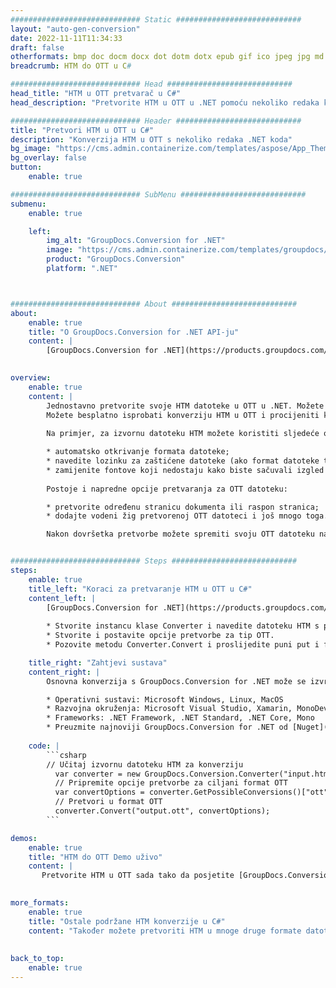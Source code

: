 ```yaml
---
############################# Static ############################
layout: "auto-gen-conversion"
date: 2022-11-11T11:34:33
draft: false
otherformats: bmp doc docm docx dot dotm dotx epub gif ico jpeg jpg md odt ott pdf png psd rtf tex tif tiff txt xps
breadcrumb: HTM do OTT u C#

############################# Head ############################
head_title: "HTM u OTT pretvarač u C#"
head_description: "Pretvorite HTM u OTT u .NET pomoću nekoliko redaka koda. Koristite GroupDocs Document Conversion API za pretvaranje preko 160 formata datoteka."

############################# Header ############################
title: "Pretvori HTM u OTT u C#"
description: "Konverzija HTM u OTT s nekoliko redaka .NET koda"
bg_image: "https://cms.admin.containerize.com/templates/aspose/App_Themes/V3/images/bg/header1.png"
bg_overlay: false
button:
    enable: true

############################# SubMenu ############################
submenu:
    enable: true

    left:
        img_alt: "GroupDocs.Conversion for .NET"
        image: "https://cms.admin.containerize.com/templates/groupdocs/images/product-logos/90x90-noborder/groupdocs-conversion-net.png"
        product: "GroupDocs.Conversion"
        platform: ".NET"



############################# About ############################
about:
    enable: true
    title: "O GroupDocs.Conversion for .NET API-ju"
    content: |
        [GroupDocs.Conversion for .NET](https://products.groupdocs.com/conversion/net/) može se koristiti za pretvaranje Microsoft Worda, Excela, PowerPointa, PDF-a, Visio i drugih formata. GroupDocs.Conversion je samostalni API koji je prikladan za pozadinske i interne sustave gdje su potrebne visoke performanse. Ne ovisi o softveru poput Microsofta ili Open Officea.
    

overview:
    enable: true
    content: |
        Jednostavno pretvorite svoje HTM datoteke u OTT u .NET. Možete koristiti samo nekoliko C# linija koda na bilo kojoj platformi po vašem izboru kao što su - Windows, Linux, macOS.
        Možete besplatno isprobati konverziju HTM u OTT i procijeniti kvalitetu rezultata konverzije. Uz jednostavne scenarije konverzije datoteka, možete isprobati naprednije opcije za učitavanje izvorne HTM datoteke i za spremanje izlaznog OTT rezultata. 
        
        Na primjer, za izvornu datoteku HTM možete koristiti sljedeće opcije učitavanja:

        * automatsko otkrivanje formata datoteke;
        * navedite lozinku za zaštićene datoteke (ako format datoteke to podržava);
        * zamijenite fontove koji nedostaju kako biste sačuvali izgled dokumenta.
        
        Postoje i napredne opcije pretvaranja za OTT datoteku:

        * pretvorite određenu stranicu dokumenta ili raspon stranica;
        * dodajte vodeni žig pretvorenoj OTT datoteci i još mnogo toga.

        Nakon dovršetka pretvorbe možete spremiti svoju OTT datoteku na lokalnu stazu datoteke ili bilo koju pohranu treće strane kao što su FTP, Amazon S3, Google Drive, Dropbox itd. Imajte na umu - da pretvorite HTM u {{ TO}} nema potrebe za instaliranjem bilo kakvog dodatnog softvera - poput MS Officea, Open Officea, Adobe Acrobat Readera itd.


############################# Steps ############################
steps:
    enable: true
    title_left: "Koraci za pretvaranje HTM u OTT u C#"
    content_left: |
        [GroupDocs.Conversion for .NET](https://products.groupdocs.com/conversion/net/) programerima olakšava pretvaranje HTM datoteke u OTT s nekoliko redaka koda.
        
        * Stvorite instancu klase Converter i navedite datoteku HTM s punim putem
        * Stvorite i postavite opcije pretvorbe za tip OTT.
        * Pozovite metodu Converter.Convert i proslijedite puni put i format (OTT) kao parametar

    title_right: "Zahtjevi sustava"
    content_right: |
        Osnovna konverzija s GroupDocs.Conversion for .NET može se izvršiti u samo nekoliko jednostavnih koraka. Naši API-ji podržani su na svim glavnim platformama i operativnim sustavima. Prije izvršavanja koda u nastavku, provjerite imate li sljedeće preduvjete instalirane na vašem sustavu.

        * Operativni sustavi: Microsoft Windows, Linux, MacOS
        * Razvojna okruženja: Microsoft Visual Studio, Xamarin, MonoDevelop
        * Frameworks: .NET Framework, .NET Standard, .NET Core, Mono
        * Preuzmite najnoviji GroupDocs.Conversion for .NET od [Nuget](https://www.nuget.org/packages/groupdocs.conversion)
         
    code: |
        ```csharp    
        // Učitaj izvornu datoteku HTM za konverziju
          var converter = new GroupDocs.Conversion.Converter("input.htm");
          // Pripremite opcije pretvorbe za ciljani format OTT
          var convertOptions = converter.GetPossibleConversions()["ott"].ConvertOptions;
          // Pretvori u format OTT
          converter.Convert("output.ott", convertOptions);
        ```

demos:
    enable: true
    title: "HTM do OTT Demo uživo"
    content: |
       Pretvorite HTM u OTT sada tako da posjetite [GroupDocs.Conversion App](https://products.groupdocs.app/conversion/family) web mjesto. Online demo ima sljedeće prednosti
          

more_formats:
    enable: true
    title: "Ostale podržane HTM konverzije u C#"
    content: "Također možete pretvoriti HTM u mnoge druge formate datoteka. Pogledajte popis u nastavku."
       
       
back_to_top:
    enable: true
---
```

